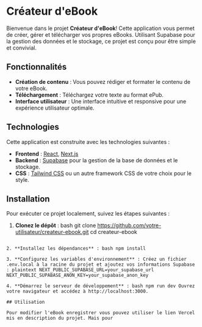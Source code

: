 # Créateur d'eBook

Bienvenue dans le projet **Créateur d'eBook**! Cette application vous permet de créer, gérer et télécharger vos propres eBooks. Utilisant Supabase pour la gestion des données et le stockage, ce projet est conçu pour être simple et convivial.

## Fonctionnalités

- **Création de contenu** : Vous pouvez rédiger et formater le contenu de votre eBook.
- **Téléchargement** : Téléchargez votre texte au format ePub.
- **Interface utilisateur** : Une interface intuitive et responsive pour une expérience utilisateur optimale.

## Technologies

Cette application est construite avec les technologies suivantes :

- **Frontend** : [React](https://reactjs.org/), [Next.js](https://nextjs.org/)
- **Backend** : [Supabase](https://supabase.com/) pour la gestion de la base de données et le stockage.
- **CSS** : [Tailwind CSS](https://tailwindcss.com/) ou un autre framework CSS de votre choix pour le style.

## Installation

Pour exécuter ce projet localement, suivez les étapes suivantes :

1. **Clonez le dépôt** :
bash
git clone https://github.com/votre-utilisateur/createur-ebook.git
cd createur-ebook
```

2. **Installez les dépendances** : bash npm install

3. **Configurez les variables d'environnement** : Créez un fichier .env.local à la racine du projet et ajoutez vos informations Supabase : plaintext NEXT_PUBLIC_SUPABASE_URL=your_supabase_url NEXT_PUBLIC_SUPABASE_ANON_KEY=your_supabase_anon_key

4. **Démarrez le serveur de développement** : bash npm run dev Ouvrez votre navigateur et accédez à http://localhost:3000.

## Utilisation

Pour modifier l'eBook enregistrer vous pouvez utiliser le lien Vercel mis en description du projet. Mais pour 
